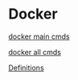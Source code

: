 # Docker

[docker main cmds]( Docker/main.txt )

[docker all cmds](Docker/allcmds-docker.txt  )

[Definitions]( Docker/extra-docker.docx )

